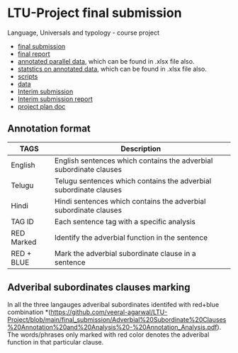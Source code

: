 # LTU-Project final submission
Language, Universals and typology - course project


* [final submission](https://github.com/veeral-agarwal/LTU-Project/tree/main/final_submission)
* [final report](https://github.com/veeral-agarwal/LTU-Project/blob/main/final_submission/LTU%20Project%20Report.pdf)
* [annotated parallel data](https://github.com/veeral-agarwal/LTU-Project/blob/main/final_submission/Adverbial%20Subordinate%20Clauses%20Annotation%20and%20Analysis%20-%20Annotation_Analysis.pdf), which can be found in .xlsx file also. 
* [statstics on annotated data](https://github.com/veeral-agarwal/LTU-Project/blob/main/final_submission/Adverbial%20Subordinate%20Clauses%20Annotation%20and%20Analysis%20-%20Statistics.pdf), which can be found in .xlsx file also.
* [scripts](https://github.com/veeral-agarwal/LTU-Project/tree/main/codes)
* [data](https://github.com/veeral-agarwal/LTU-Project/tree/main/data)
* [Interim submission](https://github.com/veeral-agarwal/LTU-Project/tree/main/Interm_submission)
* [Interim submission report](https://github.com/veeral-agarwal/LTU-Project/blob/main/Interm_submission/interim_report.pdf)
* [project plan doc](https://github.com/veeral-agarwal/LTU-Project/blob/main/project_plan/project_plan.pdf)

## Annotation format 

TAGS  | Description
------------- | -------------
English  | English sentences which contains the adverbial subordinate clauses
Telugu  | Telugu sentences which contains the adverbial subordinate clauses
Hindi | Hindi sentences which contains the adverbial subordinate clauses
TAG ID | Each sentence tag with a specific analysis
RED Marked | Identify the adverbial function in the sentence
RED + BLUE | Mark the adverbial subordinate clause in a sentence

## Adveribal subordinates clauses marking
In all the three langauges adveribal subordinates identifed with red+blue combination *(https://github.com/veeral-agarwal/LTU-Project/blob/main/final_submission/Adverbial%20Subordinate%20Clauses%20Annotation%20and%20Analysis%20-%20Annotation_Analysis.pdf). The words/phrases only marked with red color denotes the adveribal function in that particular clause.

